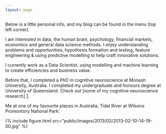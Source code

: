```yaml
---
layout: page
---
```


Below is a little personal info, and my blog can be found in the menu (top left corner).

I am interested in data, the human brain, psychology, financial markets, economics and general data science methods. I enjoy understanding problems and opportunities, hypothesis formation and testing, feature engineering & using predictive modelling to help craft innovative solutions.

I currently work as a Data Scientist, using modelling and machine learning to create efficiencies and business value. 

Before that, I completed a PhD in cognitive neuroscience at Monash University, Australia. I completed my undergraduate and honours degree at University of Queensland. Check out [some of my cognitive neuroscience research] [1]. 

Me at one of my favourite places in Australia, Tidal River at Wilsons Promontory National Park: 

[1]: http://dpnewman.com/publications/

{% include figure.html src="public/images/2013/02/2013-02-10-14-19-00.jpg" %}